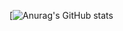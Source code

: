[![Anurag's GitHub stats](https://github-readme-stats.vercel.app/api?username=joaovitor2344&count_private=true&show_icons=true&theme=dracula)
